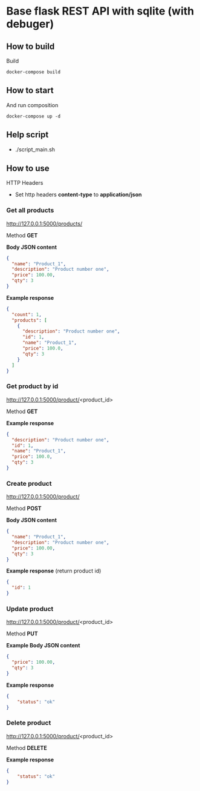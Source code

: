 # Base flask REST API with sqlite (with debuger)

## How to build

Build

    docker-compose build

## How to start

And run composition

    docker-compose up -d

## Help script
- ./script_main.sh

## How to use

HTTP Headers
- Set http headers **content-type** to **application/json**

### Get all products
http://127.0.0.1:5000/products/

Method **GET**

**Body JSON content**
```json
{
  "name": "Product_1",
  "description": "Product number one",
  "price": 100.00,
  "qty": 3
}
```

**Example response**
```json
{
  "count": 1,
  "products": [
    {
      "description": "Product number one",
      "id": 1,
      "name": "Product_1",
      "price": 100.0,
      "qty": 3
    }
  ]
}
```

### Get product by id
http://127.0.0.1:5000/product/<product_id>

Method **GET**

**Example response**
```json
{
  "description": "Product number one",
  "id": 1,
  "name": "Product_1",
  "price": 100.0,
  "qty": 3
}
```

### Create product
http://127.0.0.1:5000/product/

Method **POST**

**Body JSON content**
```json
{
  "name": "Product_1",
  "description": "Product number one",
  "price": 100.00,
  "qty": 3
}
```

**Example response** (return product id)
```json
{
  "id": 1
}
```

### Update product
http://127.0.0.1:5000/product/<product_id>

Method **PUT**

**Example Body JSON content**
```json
{
  "price": 100.00,
  "qty": 3
}
```

**Example response**
```json
{ 
    "status": "ok"
}
```

### Delete product
http://127.0.0.1:5000/product/<product_id>

Method **DELETE**

**Example response**
```json
{ 
    "status": "ok"
}
```